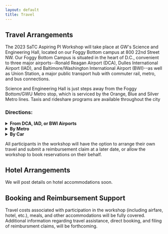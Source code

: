 ```yaml
---
layout: default
title: Travel
---
```



## Travel Arrangements
The 2023 SaTC Aspiring PI Workshop will take place at GW's Science and Engineering Hall, located on our Foggy Bottom campus at 800 22nd Street NW. Our Foggy Bottom Campus is situated in the heart of D.C., convenient to three major airports--Ronald Reagan Airport (DCA), Dulles International Airport (IAD), and Baltimore/Washington International Airport (BWI)--as well as Union Station, a major public transport hub with commuter rail, metro, and bus connections. 

Science and Engineering Hall is just steps away from the Foggy Bottom/GWU Metro stop, which is serviced by the Orange, Blue and Silver Metro lines. Taxis and rideshare programs are available throughout the city

### Directions: 
<details>
  <summary><strong>From DCA, IAD, or BWI Airports</strong></summary>
<br>
  <b>From Ronald Reagan National Airport (DCA)</b>: Take the Blue Line of the Metrorail from the Ronald Reagan National Airport Station to the Foggy Bottom/GWU Metro Station
  
  <b>From Dulles International Airport (IAD):</b> Take the Silver Line Express bus to the Wiehle-Reston East Metrorail Station, and then take the Silver Line to the Foggy Bottom-GWU Station. You may also take the Washington Flyer private bus service directly to many downtown hotels.

  <b>From Baltimore-Washington International Thurgood Marshall Airport (BWI)</b>** Take the Super Shuttle or Amtrak train directly to Union Station in downtown Washington, D.C., then take the Metrorail Red Line from Union Station to the Metro Center Station and transfer to the Blue, Silver or Orange Lines to go to the Foggy Bottom-GWU Station.

</details>

<details>
  <summary><strong>By Metro</strong></summary> 
<br>
    The Foggy Bottom-GWU Metrorail Station is located on campus. It offers access to Metrorail’s Blue, Orange and Silver lines. For more information on Metrorail, visit the Washington Metropolitan Area Transit Authority.
    Science and Engineering Hall is just a two-minute walk from the metro stop. When you exit the station, cross the street and follow I Street NW until you reach the corner. At the corner, turn right onto 22nd St. NW. Science and Engineering Hall will be on your right. 
  
</details>
      
<details>
  <summary><strong>By Car</strong></summary>
<br>
  <b>From North</b>
  * Take Interstate 95 South to Interstate 495 North toward Silver Spring/Northern Virginia
  * Take Exit 33, heading south on Connecticut Avenue for about nine miles
  * Turn right onto Florida Avenue (just past the Washington Hilton) and then turn left immediately onto 21st Street NW
  * The visitor entrance to the G Street Garage is on the left between G and F Streets NW
  
  <b>From Northwest</b>
  * Take Interstate 270 to Interstate 495 North toward Silver Spring/Northern Virginia
  * Follow directions as shown above in “From North”
  
  <b>From West</b>
  * Take Interstate 66 or Route 50 to the Theodore Roosevelt Bridge
  * Cross the bridge and exit left at E Street NW, then again at Virginia Avenue NW
  * Stay to the left, following signs for 23rd Street NW
  * Turn left onto 23rd Street NW and continue a few blocks to campus
  * Turn right onto H Street
  * The visitor entrance to the University Parking Garage is on the left on H Street between 23rd and 22nd Streets
  
  <b>From South</b>
  * Interstate 95 to Interstate 395, Arlington Memorial Bridge Exit
  * Cross the bridge and stay to the left at the Lincoln Memorial
  * Turn left onto 23rd Street NW
  * Turn right on H Street
  * The visitor entrance to the University Parking Garage is on the left on H Street between 23rd and 22nd Streets
  
 </details>

All participants in the workshop will have the option to arrange their own travel and submit a reimbursement claim at a later date, or allow the workshop to book reservations on their behalf. 



## Hotel Arrangements

We will post details on hotel accommodations soon.


## Booking and Reimbursement Support

Travel costs associated with participation in the workshop (including airfare, hotel, etc.), meals, and other accommodations will be fully covered. Additional information regarding travel assistance, direct booking, and filing of reimbursment claims, will be forthcoming.   
